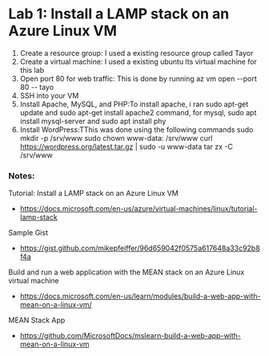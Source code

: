 # Lab 1: Install a LAMP stack on an Azure Linux VM

1. Create a resource group: I used a existing resource group called Tayor
2. Create a virtual machine: I used a existing ubuntu lts virtual machine for this lab
3. Open port 80 for web traffic: This is done by running az vm open --port 80 -- tayo 
4. SSH into your VM
5. Install Apache, MySQL, and PHP:To install apache, i ran sudo apt-get update and sudo apt-get install apache2 command, for mysql, sudo apt install mysql-server and sudo apt install phy
6. Install WordPress:TThis was done using the following commands sudo mkdir -p /srv/www
sudo chown www-data: /srv/www
curl https://wordpress.org/latest.tar.gz | sudo -u www-data tar zx -C /srv/www

### Notes:

Tutorial: Install a LAMP stack on an Azure Linux VM
* https://docs.microsoft.com/en-us/azure/virtual-machines/linux/tutorial-lamp-stack

Sample Gist
* https://gist.github.com/mikepfeiffer/96d659042f0575a617648a33c92b8f4a

Build and run a web application with the MEAN stack on an Azure Linux virtual machine
* https://docs.microsoft.com/en-us/learn/modules/build-a-web-app-with-mean-on-a-linux-vm/

MEAN Stack App
* https://github.com/MicrosoftDocs/mslearn-build-a-web-app-with-mean-on-a-linux-vm